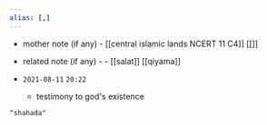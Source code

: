 ```yaml
---
alias: [,]
---
```

- mother note (if any)
		- [[central islamic lands NCERT 11 C4]] [[]]
- related note (if any) -
		- [[salat]] [[qiyama]]


- `2021-08-11`  `20:22`
	- testimony to god's existence

```query
"shahada"
```
